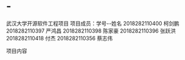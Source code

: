 # -
武汉大学开源软件工程项目
项目成员：学号--姓名
2018282110400 柯剑鹏
2018282110397 严鸿昌
2018282110398 陈家豪
2018282110396 张跃洪
2018282110418 付杰
2018282110356 蔡志伟    

项目内容
